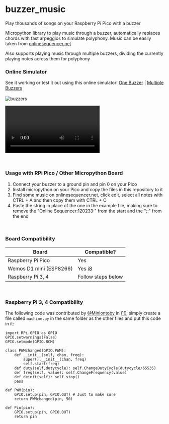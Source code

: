 # buzzer_music
Play thousands of songs on your Raspberry Pi Pico with a buzzer

Micropython library to play music through a buzzer, automatically replaces chords with fast arpeggios to simulate polyphony. Music can be easily taken from [onlinesequencer.net](https://onlinesequencer.net/)

Also supports playing music through multiple buzzers, dividing the currently playing notes across them for polyphony

### Online Simulator
See it working or test it out using this online simulator! [One Buzzer](https://wokwi.com/projects/384484222930823169) | [Multiple Buzzers](https://wokwi.com/projects/384484055755294721) <br><br>
![buzzers](https://github.com/james1236/buzzer_music/assets/32351696/87245a5d-99e1-4d9d-a607-87499c3d1e27)

<video src="https://user-images.githubusercontent.com/32351696/215248051-8b161d79-5e79-405d-bb80-717d03b9edb8.mp4](https://user-images.githubusercontent.com/32351696/215248120-8da75442-0793-4c2a-8c1f-44bfb2d84262.mp4)"></video>

<br>

### Usage with RPi Pico / Other Micropython Board 
1) Connect your buzzer to a ground pin and pin 0 on your Pico
2) Install micropython on your Pico and copy the files in this repository to it
3) Find some music on onlinesequencer.net, click edit, select all notes with CTRL + A and then copy them with CTRL + C
4) Paste the string in place of the one in the example file, making sure to remove the "Online Sequencer:120233:" from the start and the ";:" from the end
<br>

### Board Compatibility
| Board | Compatible? |
|-------|-------------|
| Raspberry Pi Pico | Yes |
| Wemos D1 mini (ESP8266) | Yes [i8](/../../issues/8)|
| Raspberry Pi 3, 4 | Follow steps below |
<br>

### Raspberry Pi 3, 4 Compatibility
The following code was contributed by [@Miniontoby](https://github.com/Miniontoby) in [i10](/../../issues/10), simply create a file called `machine.py` in the same folder as the other files and put this code in it:
```python3
import RPi.GPIO as GPIO
GPIO.setwarnings(False)
GPIO.setmode(GPIO.BCM)

class PWMchanged(GPIO.PWM):
    def __init__(self, chan, freq):
        super().__init__(chan, freq)
        self.start(freq)
    def duty(self,dutycycle): self.ChangeDutyCycle(dutycycle/65535)
    def freq(self, value): self.ChangeFrequency(value)
    def deinit(self): self.stop()
    pass

def PWM(pin):
    GPIO.setup(pin, GPIO.OUT) # Just to make sure
    return PWMchanged(pin, 50)

def Pin(pin):
    GPIO.setup(pin, GPIO.OUT)
    return pin
```
